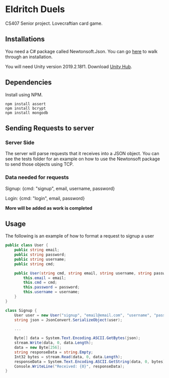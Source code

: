 # Eldritch Duels

CS407 Senior project. Lovecraftian card game.

## Installations

You need a C# package called Newtonsoft.Json. You can go [here](https://www.softwaretestinghelp.com/create-json-objects-using-c/) to walk through an installation.

You will need Unity version 2019.2.18f1. Download [Unity Hub](https://unity3d.com/get-unity/download).

## Dependencies

Install using NPM.
```
npm install assert
npm install bcrypt
npm install mongodb
```

## Sending Requests to server

### Server Side

The server will parse requests that it receives into a JSON object. You can see the tests folder for an example on how to use the Newtonsoft package to send those objects using TCP. 

### Data needed for requests

Signup: {cmd: "signup", email, username, password}

Login: {cmd: "login", email, password}

**More will be added as work is completed**

## Usage

The following is an example of how to format a request to signup a user

```csharp
public class User {
    public string email;
    public string password;
    public string username;
    public string cmd;

    public User(string cmd, string email, string username, string password) {
        this.email = email;
        this.cmd = cmd;
        this.password = password;
        this.username = username;
    }
}

class Signup {
    User user = new User("signup", "email@email.com", "username", "password");
    string json = JsonConvert.SerializeObject(user);

    ...

    Byte[] data = System.Text.Encoding.ASCII.GetBytes(json);
    stream.Write(data, 0, data.Length);
    data = new Byte[256];
    string responseData = string.Empty;
    Int32 bytes = stream.Read(data, 0, data.Length);
    responseData = System.Text.Encoding.ASCII.GetString(data, 0, bytes);
    Console.WriteLine("Received: {0}", responseData);
}
```


